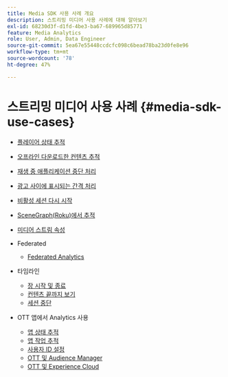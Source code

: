 ```yaml
---
title: Media SDK 사용 사례 개요
description: 스트리밍 미디어 사용 사례에 대해 알아보기
exl-id: 68230d3f-d1fd-4be3-ba67-689965d85771
feature: Media Analytics
role: User, Admin, Data Engineer
source-git-commit: 5ea67e55448ccdcfc098c6bead78ba23d0fe8e96
workflow-type: tm+mt
source-wordcount: '78'
ht-degree: 47%

---
```


# 스트리밍 미디어 사용 사례 {#media-sdk-use-cases}

* [플레이어 상태 추적](/help/use-cases/player-state-tracking/player-state-overview.md)
* [오프라인 다운로드한 컨텐츠 추적](using/media-use-cases/track-downloaded-content.html)
* [재생 중 애플리케이션 중단 처리](/help/use-cases/cookbook/app-interrupts.md)
* [광고 사이에 표시되는 간격 처리](/help/use-cases/cookbook/fix-ad-play-ad.md)
* [비활성 세션 다시 시작](/help/use-cases/cookbook/resuming-inactive.md)
* [SceneGraph(Roku)에서 추적](/help/use-cases/cookbook/sdk-track-scenegraph.md)
* [미디어 스트림 속성](/help/use-cases/media-analytics-cookbook/media-dimensions.md)

* Federated
   * [Federated Analytics](/help/use-cases/federated-analytics.md)

* 타임라인
   * [장 시작 및 종료](/help/use-cases/timelines/chapter-start-end.md)
   * [컨텐츠 끝까지 보기](/help/use-cases/timelines/view-to-end-of-content.md)
   * [세션 중단](/help/use-cases/timelines/user-abandons-session.md)

* OTT 앱에서 Analytics 사용
   * [앱 상태 추적](/help/use-cases/analytics-with-ott/track-app-states.md)
   * [앱 작업 추적](/help/use-cases/analytics-with-ott/track-app-actions.md)
   * [사용자 ID 설정](/help/use-cases/analytics-with-ott/set-user-ids.md)
   * [OTT 및 Audience Manager](/help/use-cases/analytics-with-ott/ott-am.md)
   * [OTT 및 Experience Cloud](/help/use-cases/analytics-with-ott/ott-experience-cloud.md)
